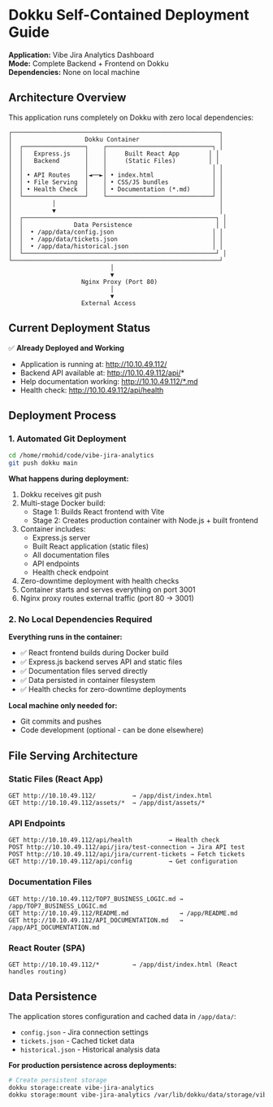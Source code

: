 # Dokku Self-Contained Deployment Guide

**Application:** Vibe Jira Analytics Dashboard  
**Mode:** Complete Backend + Frontend on Dokku  
**Dependencies:** None on local machine

## Architecture Overview

This application runs completely on Dokku with zero local dependencies:

```
┌─────────────────────────────────────────────────────────┐
│                    Dokku Container                      │
│  ┌─────────────────┐    ┌─────────────────────────────┐ │
│  │   Express.js    │    │     Built React App        │ │
│  │   Backend       │    │     (Static Files)         │ │
│  │                 │    │                             │ │
│  │ • API Routes    │◄──►│ • index.html                │ │
│  │ • File Serving  │    │ • CSS/JS bundles            │ │
│  │ • Health Check  │    │ • Documentation (*.md)      │ │
│  └─────────────────┘    └─────────────────────────────┘ │
│           │                                             │
│           ▼                                             │
│  ┌─────────────────────────────────────────────────────┐ │
│  │              Data Persistence                       │ │
│  │  • /app/data/config.json                           │ │
│  │  • /app/data/tickets.json                          │ │
│  │  • /app/data/historical.json                       │ │
│  └─────────────────────────────────────────────────────┘ │
└─────────────────────────────────────────────────────────┘
                            │
                            ▼
                    Nginx Proxy (Port 80)
                            │
                            ▼
                    External Access
```

## Current Deployment Status

✅ **Already Deployed and Working**
- Application is running at: http://10.10.49.112/
- Backend API available at: http://10.10.49.112/api/*
- Help documentation working: http://10.10.49.112/*.md
- Health check: http://10.10.49.112/api/health

## Deployment Process

### 1. Automated Git Deployment
```bash
cd /home/rmohid/code/vibe-jira-analytics
git push dokku main
```

**What happens during deployment:**
1. Dokku receives git push
2. Multi-stage Docker build:
   - Stage 1: Builds React frontend with Vite
   - Stage 2: Creates production container with Node.js + built frontend
3. Container includes:
   - Express.js server
   - Built React application (static files)
   - All documentation files
   - API endpoints
   - Health check endpoint
4. Zero-downtime deployment with health checks
5. Container starts and serves everything on port 3001
6. Nginx proxy routes external traffic (port 80 → 3001)

### 2. No Local Dependencies Required

**Everything runs in the container:**
- ✅ React frontend builds during Docker build
- ✅ Express.js backend serves API and static files
- ✅ Documentation files served directly
- ✅ Data persisted in container filesystem
- ✅ Health checks for zero-downtime deployments

**Local machine only needed for:**
- Git commits and pushes
- Code development (optional - can be done elsewhere)

## File Serving Architecture

### Static Files (React App)
```
GET http://10.10.49.112/          → /app/dist/index.html
GET http://10.10.49.112/assets/*  → /app/dist/assets/*
```

### API Endpoints
```
GET http://10.10.49.112/api/health          → Health check
POST http://10.10.49.112/api/jira/test-connection → Jira API test
POST http://10.10.49.112/api/jira/current-tickets → Fetch tickets
GET http://10.10.49.112/api/config          → Get configuration
```

### Documentation Files
```
GET http://10.10.49.112/TOP7_BUSINESS_LOGIC.md → /app/TOP7_BUSINESS_LOGIC.md
GET http://10.10.49.112/README.md              → /app/README.md
GET http://10.10.49.112/API_DOCUMENTATION.md   → /app/API_DOCUMENTATION.md
```

### React Router (SPA)
```
GET http://10.10.49.112/*         → /app/dist/index.html (React handles routing)
```

## Data Persistence

The application stores configuration and cached data in `/app/data/`:
- `config.json` - Jira connection settings
- `tickets.json` - Cached ticket data
- `historical.json` - Historical analysis data

**For production persistence across deployments:**
```bash
# Create persistent storage
dokku storage:create vibe-jira-analytics
dokku storage:mount vibe-jira-analytics /var/lib/dokku/data/storage/vibe-jira-analytics:/app/data
```